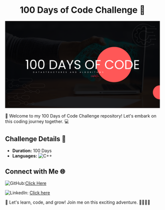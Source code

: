 <h1 align="center">100 Days of Code Challenge 🚀</h1> 

![100 Days of Code Challenge](./utils/100%20Days%20Of%20Code%20(3).png)

👋 Welcome to my 100 Days of Code Challenge repository! Let's embark on this coding journey together. 💻

## Challenge Details 📅

- **Duration:** 100 Days
- **Languages:** ![C++](https://img.shields.io/badge/c++-%2300599C.svg?style=for-the-badge&logo=c%2B%2B&logoColor=white)

## Connect with Me 🌐

  ![GitHub](https://img.shields.io/badge/GitHub-white?style=for-the-badge&logo=github&logoColor=black):[Click Here](https://github.com/VishalJx) 

  ![LinkedIn](https://img.shields.io/badge/linkedin-%230077B5.svg?style=for-the-badge&logo=linkedin&logoColor=white): [Click here](https://www.linkedin.com/in/vishaljx/)

🚀 Let's learn, code, and grow! Join me on this exciting adventure. 👨‍💻👩‍💻


